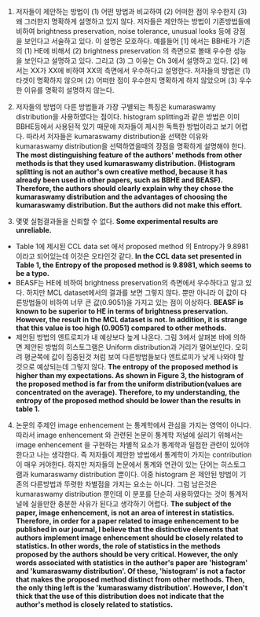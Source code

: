 1. 저자들이 제안하는 방법이 (1) 어떤 방법과 비교하여 (2) 어떠한 점이 우수한지 (3) 왜 그러한지 명확하게 설명하고 있지 않다. 
저자들은 제안하는 방법이 기존방법들에 비하여 brightness preservation, noise tolerance, unusual looks 등에 강점을 보인다고 서술하고 있다. 
이 설명은 모호하다. 예를들어 [1] 에서는 BBHE가 기존의 (1) HE에 비해서 (2) brightness preservation 의 측면으로 볼때 우수한 성능을 보인다고 설명하고 있다. 그리고 (3) 그 이유는 Ch 3에서 설명하고 있다. [2] 에서는 XX가 XX에 비하여 XX의 측면에서 우수하다고 설명한다. 저자들의 방법은 (1) 타겟이 명확하지 않으며 (2) 어떠한 점이 우수한지 명확하게 하지 않았으며 (3) 우수한 이유를 명확히 설명하지 않는다. 

2. 저자들의 방법이 다른 방법들과 가장 구별되는 특징은 kumaraswamy distribution을 사용하였다는 점이다. 
histogram splitting과 같은 방법은 이미 BBHE등에서 사용된적 있기 때문에 저자들이 제시한 독특한 방법이라고 보기 어렵다. 
따라서 저자들은 kumaraswamy distribution을 선택한 이유와 kumaraswamy distribution을 선택하였을때의 장점을 명확하게 설명해야 한다. 
**The most distinguishing feature of the authors' methods from other methods is that they used kumaraswamy distribution.
(Histogram splitting is not an author's own creative method, because it has already been used in other papers, such as BBHE and BEASF).
Therefore, the authors should clearly explain why they chose the kumaraswamy distribution and the advantages of choosing the kumaraswamy distribution. But the authors did not make this effort.**


3. 몇몇 실험결과들을 신뢰할 수 없다. **Some experimental results are unreliable.**
- Table 1에 제시된 CCL data set 에서 proposed method 의 Entropy가 9.8981 이라고 되어있는데 이것은 오타인것 같다. **In the CCL data set presented in Table 1, the Entropy of the proposed method is 9.8981, which seems to be a typo.**
- BEASF는 HE에 비하여 brightness preservation의 측면에서 우수하다고 알고 있다. 하지만 MCL dataset에서의 결과를 보면 그렇지 않다. 뿐만 아니라 이 값이 다른방법들이 비하여 너무 큰 값(0.9051)을 가지고 있는 점이 이상하다. **BEASF is known to be superior to HE in terms of brightness preservation. However, the result in the MCL dataset is not. In addition, it is strange that this value is too high (0.9051) compared to other methods.** 
- 제안된 방법의 엔트로피가 내 예상보다 높게 나온다. 그림 3에서 살펴본 바에 의하면 제안된 방법의 히스토그램은 Uniform distribution과 거리가 멀어보인다. 오히려 평균쪽에 값이 집중된것 처럼 보여 다른방법들보다 엔트로피가 낮게 나와야 할 것으로 예상되는데 그렇지 않다. **The entropy of the proposed method is higher than my expectations. As shown in Figure 3, the histogram of the proposed method is far from the uniform distribution(values are concentrated on the average). Therefore, to my understanding, the entropy of the proposed method should be lower than the results in table 1.** 

4. 논문의 주제인 image enhencement 는 통계학에서 관심을 가지는 영역이 아니다. 
따라서 image enhencement 와 관련된 논문이 통계학 저널에 실리기 위해서는 image enhencement 을 구현하는 차별적 요소가 통계학과 밀접한 관련이 있어야한다고 나는 생각한다. 
즉 저자들이 제안한 방법에서 통계학이 가지는 contribution 이 매우 커야한다. 
하지만 저자들의 논문에서 통계와 연관이 있는 단어는 히스토그램과 kumaraswamy distribution 뿐이다. 
이중 histogram 은 제안된 방법이 기존의 다른방법과 뚜렷한 차별점을 가지는 요소는 아니다. 
그럼 남은것은 kumaraswamy distribution 뿐인데 이 분포를 단순히 사용하였다는 것이 통계저널에 실을만한 충분한 사유가 된다고 생각하기 어렵다. 
**The subject of the paper, image enhencement, is not an area of interest in statistics.
Therefore, in order for a paper related to image enhencement to be published in our journal, I believe that the distinctive elements that authors implement image enhencement should be closely related to statistics. In other words, the role of statistics in the methods proposed by the authors should be very critical. However, the only words associated with statistics in the author's paper are 'histogram' and 'kumaraswamy distribution'.
Of these, 'histogram' is not a factor that makes the proposed method distinct from other methods.
Then, the only thing left is the 'kumaraswamy distribution'. However, I don't thick that the use of this distribution does not indicate that the author's method is closely related to statistics.**
